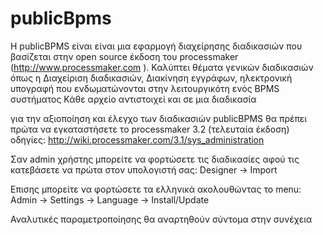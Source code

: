 # publicBpms

Η publicBPMS είναι είναι μια εφαρμογή διαχείρησης διαδικασιών που βασίζεται στην open source έκδοση  του processmaker (http://www.processmaker.com ).
Καλύπτει θέματα γενικών διαδικασιών όπως η Διαχείριση διαδικασιών, Διακίνηση εγγράφων, ηλεκτρονική υπογραφή που ενδωματώνονται στην λειτουργικότη ενός BPMS συστήματος
Κάθε αρχείο αντιστοιχεί  και σε μια διαδικασία

για την αξιοποίηση και έλεγχο των διαδικασιών publicBPMS θα πρέπει πρώτα να εγκαταστήσετε το processmaker 3.2 (τελευταία έκδοση)
οδηγίες: http://wiki.processmaker.com/3.1/sys_administration 

Σαν admin χρήστης μπορείτε να φορτώσετε τις διαδικασίες αφού τις κατεβάσετε να πρώτα στον υπολογιστή σας:
Designer -> Import

Επισης μπορείτε να φορτώσετε τα ελληνικά ακολουθώντας το menu:
Admin -> Settings -> Language -> Install/Update

Αναλυτικές παραμετροποίησης θα αναρτηθούν  σύντομα στην συνέχεια
